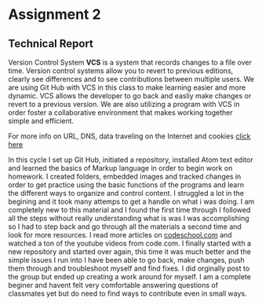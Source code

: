 # Assignment 2
## Technical Report

Version Control System **VCS**
is a system that records changes to a file
over time. Version control systems allow you to
revert to previous editions, clearly see differences
and to see contributions between multiple users.
We are using Git Hub with VCS in this class to make
learning easier and more dynamic. VCS allows the
developer to go back and easliy make changes or
revert to a previous version. We are also utilizing
a program with VCS in order foster a collaborative
environment that makes working together simple and efficient.

For more info on URL, DNS, data traveling on the Internet
and cookies [click here](/Assignment_02/responses.txt)

In this cycle I set up Git Hub, initiated a repository, installed
Atom text editor and learned the basics of Markup language in order
to begin work on homework. I created folders, embedded images and
tracked changes in order to get practice using the basic functions
of the programs and learn the different ways to organize and control
content. I struggled a lot in the begining and it took many attemps
to get a handle on what i was doing. I am completely new to this material
and I found the first time through I followed all the steps without really
understanding what is was I was accomplishing so I had to step back and
go through all the materials a second time and look for more resources. I
read more articles on [codeschool.com](https://www.codeschool.com/beginners-guide-to-web-development) and watched a ton of the youtube
videos from code.com. I finally started with a new repository and started
over again, this time it was much better and the simple issues I run
into I have been able to go back, make changes, push them through and 
troubleshoot myself and find fixes. I did orginally post to the group
but ended  up creating a work around for myself. I am a complete beginer
and havent felt very comfortable answering questions of classmates yet
but do need to find ways to contribute even in small ways.
